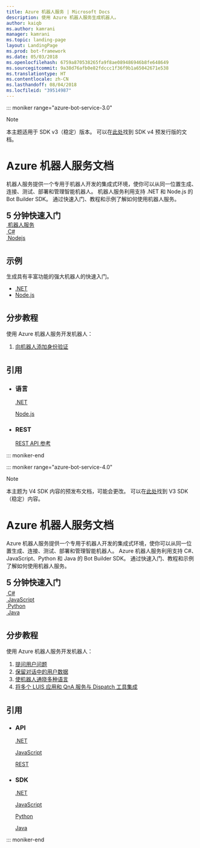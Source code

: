 ```yaml
---
title: Azure 机器人服务 | Microsoft Docs
description: 使用 Azure 机器人服务生成机器人。
author: kaiqb
ms.author: kamrani
manager: kamrani
ms.topic: landing-page
layout: LandingPage
ms.prod: bot-framework
ms.date: 05/03/2018
ms.openlocfilehash: 6759a870538265fa9f8ae089486946b8fe648649
ms.sourcegitcommit: 9a38d76afb0e82fdccc1f36f9b1a65042671e538
ms.translationtype: HT
ms.contentlocale: zh-CN
ms.lasthandoff: 08/04/2018
ms.locfileid: "39514987"
---
```

::: moniker range="azure-bot-service-3.0"

> [!NOTE]
> 本主题适用于 SDK v3（稳定）版本。 可以在[此处](https://docs.microsoft.com/en-us/azure/bot-service/?view=azure-bot-service-4.0)找到 SDK v4 预发行版的文档。

<div class="content">
    <h1>Azure 机器人服务文档</h1>
    <div class="intro" style="min-width: 200px">
        <p>机器人服务提供一个专用于机器人开发的集成式环境，使你可以从同一位置生成、连接、测试、部署和管理智能机器人。 机器人服务利用支持 .NET 和 Node.js 的 Bot Builder SDK。 通过快速入门、教程和示例了解如何使用机器人服务。</p>
    </div>
<h2 style="margin-top: 18px; margin-bottom: 0px;">5 分钟快速入门</h2>
<div class="ico48Case">
    <div class="ico48Link">
        <a href="/bot-framework/bot-service-quickstart">
            <img src="media/index/logo_bot.svg" alt="">
            <span>机器人服务</span>
        </a>
    </div>
    <div class="ico48Link">
        <a href="/bot-framework/dotnet/bot-builder-dotnet-quickstart">
            <img src="media/index/logo_csharp.svg" alt="">
            <span>C&#35;</span>
        </a>
    </div>
    <div class="ico48Link">
        <a href="/bot-framework/nodejs/bot-builder-nodejs-quickstart">
            <img src="media/index/logo_nodejs.svg" alt="">
            <span>Nodejs</span>
        </a>
    </div>
</div>
 
<h2 style="margin-top: 36px">示例</h2>
<p>生成具有丰富功能的强大机器人的快速入门。</p>
<ul>
    <li><a href="/bot-framework/dotnet/bot-builder-dotnet-samples">.NET</a></li>
    <li><a href="/bot-framework/nodejs/bot-builder-nodejs-samples">Node.js</a></li>
</ul>
<h2 style="margin-top: 36px">分步教程</h2>
<p>使用 Azure 机器人服务开发机器人：</p>
<ol>
    <li><a href="/bot-framework/bot-builder-tutorial-authentication">向机器人添加身份验证</a></li>
</ol>
<h2 style="margin-top: 36px">引用</h2>
<ul class="panelContent cardsD">
    <li>
        <div class="cardSize">
            <div class="cardPadding">
                <div class="card">
                    <div class="cardText">
                        <h3>语言</h3>
                        <p><a href="/dotnet/api/?view=botbuilder-3.12.2.4">.NET</a></p>
                        <p><a href="https://docs.botframework.com/en-us/node/builder/chat-reference/modules/_botbuilder_d_.html">Node.js</a></p>
                    </div>
                </div>
            </div>
        </div>
    </li>
    <li>
        <div class="cardSize">
            <div class="cardPadding">
                <div class="card">
                    <div class="cardText">
                        <h3>REST</h3>
                        <p><a href="/Bot-Framework/rest-api/bot-framework-rest-connector-api-reference">REST API 参考</a></p>
                    </div>
                </div>
            </div>
        </div>
    </li>
</ul>
</div>


::: moniker-end

::: moniker range="azure-bot-service-4.0"

> [!NOTE] 
> 本主题为 V4 SDK 内容的预发布文档，可能会更改。 可以在[此处](https://docs.microsoft.com/en-us/azure/bot-service/?view=azure-bot-service-3.0)找到 V3 SDK（稳定）内容。

<div class="content">
    <h1>Azure 机器人服务文档</h1>
    <div class="intro" style="min-width: 200px">
        <p>Azure 机器人服务提供一个专用于机器人开发的集成式环境，使你可以从同一位置生成、连接、测试、部署和管理智能机器人。 Azure 机器人服务利用支持 C#、JavaScript、Python 和 Java 的 Bot Builder SDK。 通过快速入门、教程和示例了解如何使用机器人服务。
</p>
</div>

<h2 style="margin-top: 18px; margin-bottom: 0px;">5 分钟快速入门</h2>
<p style="margin-top: 6px; margin-bottom: 6px;"></p>
<div class="ico48Case">
    <div class="ico48Link">
        <a href="/bot-framework/dotnet/bot-builder-dotnet-sdk-quickstart">
            <img src="v4sdk/media/logo_csharp.svg" alt="">
            <span>C&#35;</span>
        </a>
    </div>
    <div class="ico48Link">
        <a href="/bot-framework/javascript/bot-builder-javascript-quickstart">
            <img src="v4sdk/media/logo_js.svg" alt="">
            <span>JavaScript</span>
        </a>
    </div>
    <div class="ico48Link">
        <a href="/bot-framework/python/bot-builder-python-quickstart">
            <img src="v4sdk/media/logo_python.svg" alt="">
            <span>Python</span>
        </a>
    </div>
    <div class="ico48Link">
        <a href="/bot-framework/java/bot-builder-java-quickstart">
            <img src="v4sdk/media/logo_java.svg" alt="">
            <span>Java</span>
        </a>
    </div>
</div>
 
<h2 style="margin-top: 36px">分步教程</h2>
<p>使用 Azure 机器人服务开发机器人：</p>
<ol>
    <li><a href="/bot-framework/bot-builder-tutorial-waterfall">提问用户问题</a></li>
    <li><a href="/bot-framework/bot-builder-tutorial-persist-user-inputs">保留对话中的用户数据</a></li>
    <li><a href="/bot-framework/bot-builder-howto-translation">使机器人通晓多种语言</a></li>
    <li><a href="/bot-framework/bot-builder-tutorial-dispatch">将多个 LUIS 应用和 QnA 服务与 Dispatch 工具集成</a></li>
</ol>

<h2 style="margin-top: 36px">引用</h2>
<ul class="panelContent cardsD">
    <li>
        <div class="cardSize">
            <div class="cardPadding">
                <div class="card">
                    <div class="cardText">
                        <h3>API</h3>
                        <p><a href="https://aka.ms/dotnetsdk4">.NET</a></p>
                        <p><a href="https://aka.ms/jssdk4">JavaScript</a></p>
                        <p><a href="/bot-framework/rest-api/bot-framework-rest-connector-api-reference">REST</a></p>
                    </div>
                </div>
            </div>
        </div>
    </li>
    <li>
        <div class="cardSize">
            <div class="cardPadding">
                <div class="card">
                    <div class="cardText">
                        <h3>SDK</h3>
                        <p><a href="https://github.com/Microsoft/botbuilder-dotnet">.NET</a></p>
                        <p><a href="https://github.com/Microsoft/botbuilder-js">JavaScript</a></p>
                        <p><a href="https://github.com/Microsoft/botbuilder-python">Python</a></p>
                        <p><a href="https://github.com/Microsoft/botbuilder-java">Java</a></p>
                    </div>
                </div>
            </div>
        </div>
    </li>
</ul>
</div>

::: moniker-end
